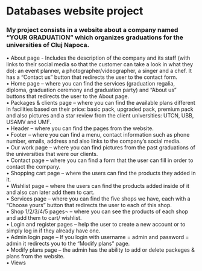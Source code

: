 # Databases website project
### My project consists in a website about a company named “YOUR GRADUATION” which organizes graduations for the universities of Cluj Napoca.
•	About page - Includes the description of the company and its staff (with links to their social media so that the customer can take a look in what they do): an event planner, a photographer/videographer, a singer and a chef. It has a “Contact us” button that redirects the user to the contact form.\
•	Home page – where you can find the services (graduation regalia, diploma, graduation ceremony and graduation party) and “About us” buttons that redirects the user to the About page.\
•	Packages & clients page – where you can find the available plans different in facilities based on their price: basic pack, upgraded pack, premium pack and also pictures and a star review from the client universities: UTCN, UBB, USAMV and UMF.\
•	Header – where you can find the pages from the website.\
•	Footer – where you can find a menu, contact information such as phone number, emails, address and also links to the company’s social media.\
•	Our work page – where you can find pictures from the past graduations of the universities that were our clients.\
•	Contact page – where you can find a form that the user can fill in order to contact the company.\
•	Shopping cart page – where the users can find the products they added in it.\
•	Wishlist page – where the users can find the products added inside of it and also can later add them to cart.\
•	Services page – where you can find the five shops we have, each with a “Choose yours” button that redirects the user to each of this shop.\
•	Shop 1/2/3/4/5 pages¬ – where you can see the products of each shop and add them to cart/ wishlist.\
•	Login and register pages – help the user to create a new account or to simply log in if they already have one.\
•	Admin login page – If you login with username = admin and password = admin it redirects you to the “Modify plans” page.\
•	Modify plans page – the admin has the ability to add or delete packeges & plans from the website.\
•	Views
